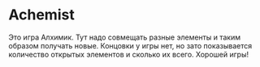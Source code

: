 # Achemist
Это игра Алхимик.
Тут надо совмещать разные элементы и таким образом получать новые.
Концовки у игры нет, но зато показывается количество открытых элементов и сколько их всего.
Хорошей игры!
